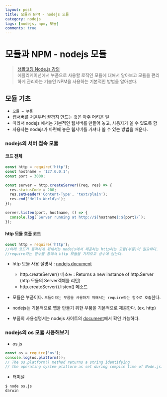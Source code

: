```yaml
---
layout: post
title: 모듈과 NPM - nodejs 모듈
category: nodejs
tags: [nodejs, npm, 모듈]
comments: true
---
```

# 모듈과 NPM - nodejs 모듈
> [생활코딩 Node.js 강의](https://opentutorials.org/course/2136/11854)   
> 에플리케이션에서 부품으로 사용할 로직인 모듈에 대해서 알아보고 모듈을 편리하게 관리하는 기술인 NPM을 사용하는 기본적인 방법을 알아본다.

## 모듈 기초

- `모듈 = 부품`
- 웹서버를 처음부터 끝까지 만드는 것은 아주 어려운 일
- 따라서 nodejs 에서는 기본적인 웹서버를 만들어 놓고, 사용자가 쓸 수 있도록 함
- 사용자는 nodejs가 마련해 놓은 웹서버를 가져다 쓸 수 있는 방법을 배운다.

### nodejs의 서버 접속 모듈

#### 코드 전체
```javascript
const http = require('http');
const hostname = '127.0.0.1';
const port = 3000;

const server = http.createServer((req, res) => {
  res.statusCode = 200;
  res.setHeader('Content-Type', 'text/plain');
  res.end('Hello World\n');
});

server.listen(port, hostname, () => {
  console.log(`Server running at http://${hostname}:${port}/`);
});
```

#### http 모듈 호출 코드

```javascript
const http = require('http');
//아래 코드가 동작하게 위해서는 nodejs에서 제공하는 http라는 모듈(부품)이 필요하다.
//require라는 함수를 통해서 http 모듈을 가져오고 상수에 담는다.
```

- http 모듈 사용 설명서 : [nodejs document](https://nodejs.org/dist/latest-v6.x/docs/api/http.html)
    - http.createServer() 메소드 : Returns a new instance of http.Server    
      (http 모듈의 Server객체를 리턴)
    - http.createServer().listen() 메소드

- 모듈은 부품이다. `모듈이라는 부품을 사용하기 위해서는 require라는 함수로 호출`한다.
- nodejs는 기본적으로 앱을 만들기 위한 부품을 기본적으로 제공한다. (ex. http)
- 부품의 사용설명서는 nodejs 사이트의 [document](https://nodejs.org/dist/latest-v6.x/docs/api/)에서 확인 가능하다.

### nodejs의 os 모듈 사용해보기

- os.js

```javascript
const os = require('os');
console.log(os.platform());
// The os.platform() method returns a string identifying
// the operating system platform as set during compile time of Node.js.
```
- 터미널

```
$ node os.js
darwin
```
